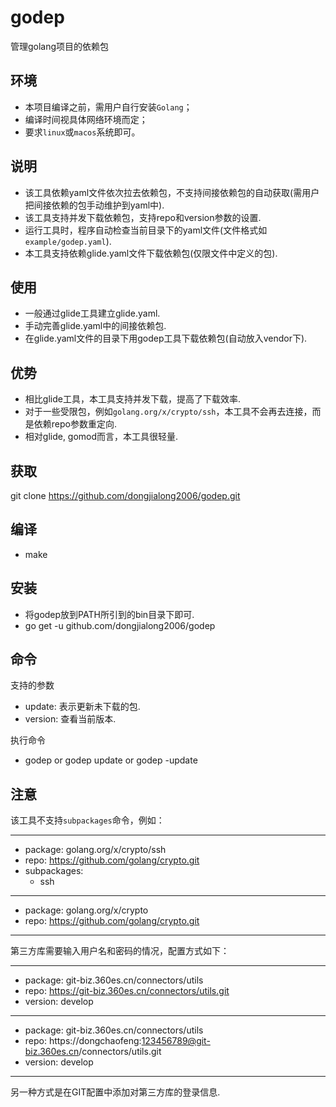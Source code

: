 # godep
管理golang项目的依赖包

## 环境

- 本项目编译之前，需用户自行安装`Golang`；
- 编译时间视具体网络环境而定；
- 要求`linux`或`macos`系统即可。

## 说明

- 该工具依赖yaml文件依次拉去依赖包，不支持间接依赖包的自动获取(需用户把间接依赖的包手动维护到yaml中).
- 该工具支持并发下载依赖包，支持repo和version参数的设置.
- 运行工具时，程序自动检查当前目录下的yaml文件(文件格式如`example/godep.yaml`).
- 本工具支持依赖glide.yaml文件下载依赖包(仅限文件中定义的包).

## 使用

- 一般通过glide工具建立glide.yaml.
- 手动完善glide.yaml中的间接依赖包.
- 在glide.yaml文件的目录下用godep工具下载依赖包(自动放入vendor下).

## 优势

- 相比glide工具，本工具支持并发下载，提高了下载效率.
- 对于一些受限包，例如`golang.org/x/crypto/ssh`，本工具不会再去连接，而是依赖repo参数重定向.
- 相对glide, gomod而言，本工具很轻量.

## 获取

git clone https://github.com/dongjialong2006/godep.git

## 编译

- make

## 安装

- 将godep放到PATH所引到的bin目录下即可.
- go get -u github.com/dongjialong2006/godep

## 命令

支持的参数
- update: 表示更新未下载的包.
- version: 查看当前版本.

执行命令
- godep or godep update or godep -update

## 注意

该工具不支持`subpackages`命令，例如：

***
- package: golang.org/x/crypto/ssh
- repo: https://github.com/golang/crypto.git
- subpackages:
  - ssh
***
- package: golang.org/x/crypto
- repo: https://github.com/golang/crypto.git
***

第三方库需要输入用户名和密码的情况，配置方式如下：
***
- package: git-biz.360es.cn/connectors/utils
- repo: https://git-biz.360es.cn/connectors/utils.git
- version: develop
***
- package: git-biz.360es.cn/connectors/utils
- repo: https://dongchaofeng:123456789@git-biz.360es.cn/connectors/utils.git
- version: develop
***

另一种方式是在GIT配置中添加对第三方库的登录信息.